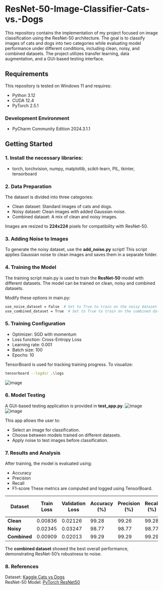 # ResNet-50-Image-Classifier-Cats-vs.-Dogs
This repository contains the implementation of my project focused on image classification using the ResNet-50 architecture. The goal is to classify images of cats and dogs into two categories while evaluating model performance under different conditions, including clean, noisy, and combined datasets. The project utilizes transfer learning, data augmentation, and a GUI-based testing interface.

## Requirements
This repository is tested on Windows 11 and requires:
- Python 3.12
- CUDA 12.4
- PyTorch 2.5.1

### Development Environment
- PyCharm Community Edition 2024.3.1.1

## Getting Started

### 1. Install the necessary libraries:
- torch, torchvision, numpy, matplotlib, scikit-learn, PIL, tkinter, tensorboard
### 2. Data Preparation

The dataset is divided into three categories:  
- Clean dataset: Standard images of cats and dogs.
- Noisy dataset: Clean images with added Gaussian noise.
- Combined dataset: A mix of clean and noisy images.
  
Images are resized to **224x224** pixels for compatibility with ResNet-50.

### 3. Adding Noise to Images

To generate the noisy dataset, use the **add_noise.py** script! This script applies Gaussian noise to clean images and saves them in a separate folder.

### 4. Training the Model

The training script main.py is used to train the **ResNet-50** model with different datasets. The model can be trained on clean, noisy and combined datasets.

Modify these options in main.py:
```bash
use_noise_dataset = False  # Set to True to train on the noisy dataset
use_combined_dataset = True  # Set to True to train on the combined dataset
```

### 5. Training Configuration

- Optimizer: SGD with momentum
- Loss function: Cross-Entropy Loss
- Learning rate: 0.001
- Batch size: 100
- Epochs: 10

TensorBoard is used for tracking training progress. To visualize:
```bash
tensorboard --logdir .\logs
```
![image](https://github.com/user-attachments/assets/4a987af2-84bd-471b-9bc0-7b8a29d4c1cf)

### 6. Model Testing

A GUI-based testing application is provided in **test_app.py**.
![image](https://github.com/user-attachments/assets/bcbcf9c5-b16c-4d73-8d62-7910f9ddcd7a)
![image](https://github.com/user-attachments/assets/b12ed3a2-dace-4b64-a0b0-a01f6273b7e7)

This app allows the user to:
- Select an image for classification.
- Choose between models trained on different datasets.
- Apply noise to test images before classification.

### 7. Results and Analysis

After training, the model is evaluated using:
- Accuracy
- Precision
- Recall
- F1-score
These metrics are computed and logged using TensorBoard.

| Dataset  | Train Loss | Validation Loss | Accuracy (%) | Precision (%) | Recall (%) | F1-score (%) |
|----------|------------|----------------|--------------|--------------|------------|--------------|
| **Clean**    | 0.00836    | 0.02126        | 99.28        | 99.26        | 99.28      | 99.28        |
| **Noisy**    | 0.02345    | 0.03247        | 98.77        | 98.77        | 98.77      | 98.77        |
| **Combined** | 0.00909    | 0.02013        | 99.29        | 99.29        | 99.29      | 99.28        |  

The **combined dataset** showed the best overall performance, demonstrating ResNet-50’s robustness to noise.

### **8. References**
Dataset: [Kaggle Cats vs Dogs](https://www.kaggle.com/datasets/shaunthesheep/microsoft-catsvsdogs-dataset)  
ResNet-50 Model: [PyTorch ResNet50](https://pytorch.org/vision/main/models/generated/torchvision.models.resnet50.html)
